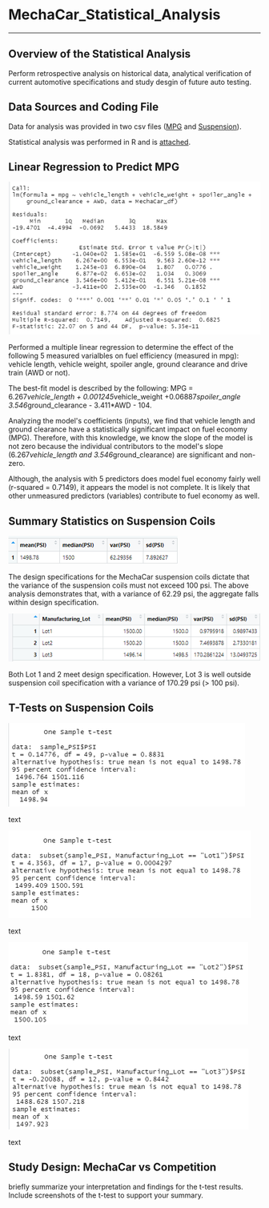 # MechaCar_Statistical_Analysis
----------------------------------------------------------------------------------

## Overview of the Statistical Analysis 
Perform retrospective analysis on historical data, analytical verification of current automotive specifications and study desgin of future auto testing.  

## Data Sources and Coding File
Data for analysis was provided in two csv files ([MPG](MechaCar_mpg.csv) and [Suspension](Suspension_Coil.csv)).  

Statistical analysis was performed in R and is [attached](MechaCarChallenge.R).  

## Linear Regression to Predict MPG

![Fig_1](MechaCar_Statistical_Analysis/Screenshots/Linear_Regression_MPG.PNG)

Performed a multiple linear regression to determine the effect of the following 5 measured varialbles on fuel efficiency (measured in mpg): vehicle length, vehicle weight, spoiler angle, ground clearance and drive train (AWD or not).  

The best-fit model is described by the following:  MPG = 6.267*vehicle_length + 0.001245*vehicle_weight +0.06887*spoiler_angle 3.546*ground_clearance - 3.411*AWD - 104.

Analyzing the model's coefficients (inputs), we find that vehicle length and ground clearance have a statistically significant impact on fuel economy (MPG).  Therefore, with this knowledge, we know the slope of the model is not zero because the individual contributors to the model's slope (6.267*vehicle_length and 3.546*ground_clearance) are significant and non-zero.  

Although, the analysis with 5 predictors does model fuel economy fairly well (r-squared = 0.7149), it appears the model is not complete.  It is likely that other unmeasured predictors (variables) contribute to fuel economy as well.  

## Summary Statistics on Suspension Coils

![Fig_2](MechaCar_Statistical_Analysis/Screenshots/Suspension_central_tendancy.PNG)

The design specifications for the MechaCar suspension coils dictate that the variance of the suspension coils must not exceed 100 psi. The above analysis demonstrates that, with a variance of 62.29 psi, the aggregate falls within design specification.  


![Fig_3](MechaCar_Statistical_Analysis/Screenshots/Suspension_by_Lot.PNG)

Both Lot 1 and 2 meet design specification.  However, Lot 3 is well outside suspension coil specification with a variance of 170.29 psi (> 100 psi).  

## T-Tests on Suspension Coils

![Fig_4](MechaCar_Statistical_Analysis/Screenshots/ttest_PSI_allLots.PNG)

text

![Fig_5](MechaCar_Statistical_Analysis/Screenshots/ttest_PSI_Lot1.PNG)

text


![Fig_6](MechaCar_Statistical_Analysis/Screenshots/ttest_PSI_Lot2.PNG)

text


![Fig_7](MechaCar_Statistical_Analysis/Screenshots/ttest_PSI_Lot3.PNG)

text

## Study Design: MechaCar vs Competition
briefly summarize your interpretation and findings for the t-test results. Include screenshots of the t-test to support your summary.
